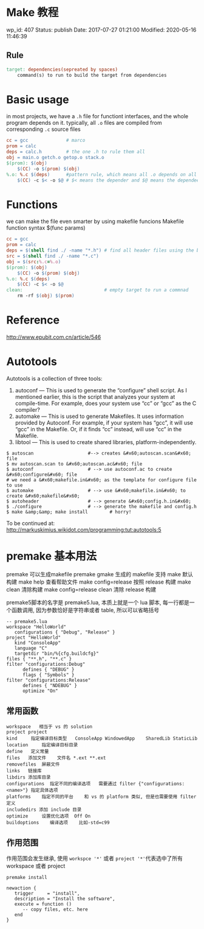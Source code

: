 # Make 教程


wp_id: 407
Status: publish
Date: 2017-07-27 01:21:00
Modified: 2020-05-16 11:46:39


## Rule

```makefile
target: dependencies(sepreated by spaces)
    command(s) to run to build the target from dependencies
```

# Basic usage 

in most projects, we have a `.h` file for functiont interfaces, and the whole program depends on it.
typically, all `.o` files are compiled from corresponding `.c` source files

```makefile
cc = gcc              # marco
prom = calc
deps = calc.h         # the one .h to rule them all
obj = main.o getch.o getop.o stack.o
$(prom): $(obj)
    $(CC) -o $(prom) $(obj)
%.o: %.c $(deps)      #pattern rule, which means all .o depends on all .c and $(deps)
    $(CC) -c $< -o $@ # $< means the depender and $@ means the dependee
```

# Functions

we can make the file even smarter by using makefile funcions
Makefile function syntax $(func params)

```makefile
cc = gcc
prom = calc
deps = $(shell find ./ -name "*.h") # find all header files using the builtin shell function
src = $(shell find ./ -name "*.c")
obj = $(src:%.c=%.o) 
$(prom): $(obj)
    $(CC) -o $(prom) $(obj)
%.o: %.c $(deps)
    $(CC) -c $< -o $@
clean:                              # empty target to run a commnad
    rm -rf $(obj) $(prom)
```
# Reference

http://www.epubit.com.cn/article/546

# Autotools

Autotools is a collection of three tools:

1. autoconf — This is used to generate the “configure” shell script. As I mentioned earlier, this is the script that analyzes your system at compile-time. For example, does your system use “cc” or “gcc” as the C compiler?
2. automake — This is used to generate Makefiles. It uses information provided by Autoconf. For example, if your system has “gcc”, it will use “gcc” in the Makefile. Or, if it finds “cc” instead, will use “cc” in the Makefile.
3. libtool — This is used to create shared libraries, platform-independently.

```
$ autoscan                    #--> creates &#x60;autoscan.scan&#x60; file
$ mv autoscan.scan to &#x60;autoscan.ac&#x60; file
$ autoconf                    # --> use autoconf.ac to create &#x60;configure&#x60; file
# we need a &#x60;makefile.in&#x60; as the template for configure file to use
$ automake                    # --> use &#x60;makefile.in&#x60; to create &#x60;makefile&#x60;
$ autoheader                  # --> generate &#x60;config.h.in&#x60;
$ ./configure                 # --> generate the makefile and config.h
$ make &amp;&amp; make install        # horry!
```

To be continued at:
http://markuskimius.wikidot.com/programming:tut:autotools:5


# premake 基本用法

premake 可以生成makefile
premake gmake
生成的 makefile 支持 
make 默认构建
make help	查看帮助文件
make config=release	按照 release 构建
make clean	清除构建
make config=release clean	清除 release 构建

premake5脚本的名字是 premake5.lua, 本质上就是一个 lua 脚本, 每一行都是一个函数调用, 因为参数恰好是字符串或者 table, 所以可以省略括号

```
-- premake5.lua
workspace "HelloWorld"
   configurations { "Debug", "Release" }
project "HelloWorld"
   kind "ConsoleApp"
   language "C"
   targetdir "bin/%{cfg.buildcfg}"
files { "**.h", "**.c" }
filter "configurations:Debug"
      defines { "DEBUG" }
      flags { "Symbols" }
filter "configurations:Release"
      defines { "NDEBUG" }
      optimize "On"
```

## 常用函数

```
workspace 	相当于 vs 的 solution	
project	project	
kind	 指定编译目标类型	ConsoleApp WindowedApp    SharedLib StaticLib     
location	 指定编译目标目录	
define	 定义常量	
files	添加文件	文件名 *.ext **.ext
removefiles	 屏蔽文件	
links	链接库	
libdirs	添加库目录	
configurations	指定不同的编译选项	需要通过 filter {"configurations:<name>"} 指定具体选项
platforms	 指定不同的平台	和 vs 的 platform 类似, 但是也需要使用 filter 定义
includedirs	添加 include 目录	
optimize	 设置优化选项	 Off On
buildoptions	编译选项	比如-std=c99
```

## 作用范围

作用范围会发生继承, 使用 `workspce '*'` 或者 `project '*'`代表选中了所有workspace 或者 project

```
premake install

newaction {
   trigger     = "install",
   description = "Install the software",
   execute = function ()
      -- copy files, etc. here
   end
}
```